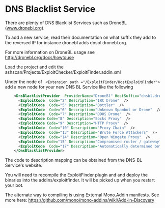 # DNS Blacklist Service
There are plenty of DNS Blacklist Services such as DroneBL (www.dronebl.org).

To add a new service, read their documentation on what suffix they add to the reversed IP for instance dronebl adds dnsbl.dronebl.org.

For more information on DroneBL usage see http://dronebl.org/docs/howtouse


Load the project and edit the ashscan/Projects/ExploitChecker/ExploitFinder.addin.xml

Under the node of ``` <Extension path ="/ExploitFinder/HostExploitFinder">``` add a new node for your new DNS BL Service like the following

```xml
    <DnsBlacklistProvider  ProviderName="DroneBl" HostSuffix="dnsbl.dronebl.org" >
      <ExploitCode  Code="2" Description="IRC Drone"  />
      <ExploitCode  Code="5" Description="Bottler"  />
      <ExploitCode  Code="6" Description="Unknown Spambot or Drone"  />
      <ExploitCode  Code="7" Description="DDOS Drone"  />
      <ExploitCode Code="8" Description="Socks Proxy"  />
      <ExploitCode Code="9" Description="HTTP Proxy"  />
      <ExploitCode  Code="10" Description="Proxy Chain"  />
      <ExploitCode  Code="13" Description="Brute Force Attackers"  />
      <ExploitCode  Code="14" Description="Open Wingate Proxy"  />
      <ExploitCode Code="15" Description="Compromised router / gateway"  />
      <ExploitCode  Code="17" Description="Automatically determined botnet"  />
    </DnsBlacklistProvider>
```

The code to description mapping can be obtained from the DNS-BL Service's website.

You will need to recompile the ExploitFinder plugin and and deploy the binaries into the addins/exploitfinder. It will be picked up when you restart your bot.

The alternate way to compiling is using External Mono.Addin manifests. See more here: https://github.com/mono/mono-addins/wiki/Add-in-Discovery
